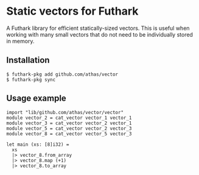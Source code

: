 # Static vectors for Futhark

A Futhark library for efficient statically-sized vectors.  This is
useful when working with many small vectors that do not need to be
individually stored in memory.

## Installation

```
$ futhark-pkg add github.com/athas/vector
$ futhark-pkg sync
```

## Usage example

```
import "lib/github.com/athas/vector/vector"
module vector_2 = cat_vector vector_1 vector_1
module vector_3 = cat_vector vector_2 vector_1
module vector_5 = cat_vector vector_2 vector_3
module vector_8 = cat_vector vector_5 vector_3

let main (xs: [8]i32) =
  xs
  |> vector_8.from_array
  |> vector_8.map (+1)
  |> vector_8.to_array
```
